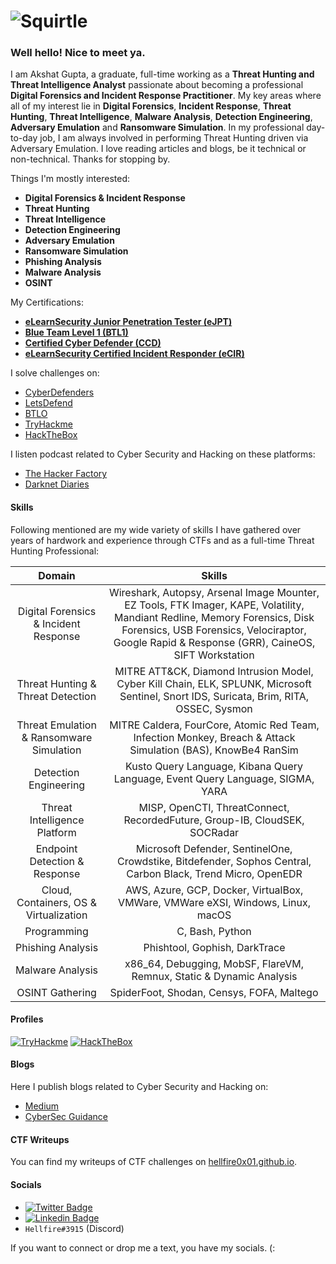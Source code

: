 # ![Squirtle](https://media.giphy.com/media/R4xEU4q4SEoNYRDkIS/giphy.gif)

### Well hello! Nice to meet ya. 

I am Akshat Gupta, a graduate, full-time working as a **Threat Hunting and Threat Intelligence Analyst** passionate about becoming a professional **Digital Forensics and Incident Response Practitioner**. My key areas where all of my interest lie in **Digital Forensics**, **Incident Response**, **Threat Hunting**, **Threat Intelligence**, **Malware Analysis**, **Detection Engineering**, **Adversary Emulation** and **Ransomware Simulation**. In my professional day-to-day job, I am always involved in performing Threat Hunting driven via Adversary Emulation. I love reading articles and blogs, be it technical or non-technical. Thanks for stopping by.

Things I'm mostly interested:

- **Digital Forensics & Incident Response**
- **Threat Hunting**
- **Threat Intelligence**
- **Detection Engineering**
- **Adversary Emulation**
- **Ransomware Simulation**
- **Phishing Analysis**
- **Malware Analysis**
- **OSINT**

My Certifications:

- [**eLearnSecurity Junior Penetration Tester (eJPT)**](https://security.ine.com/certifications/ejpt-certification/)
- [**Blue Team Level 1 (BTL1)**](https://www.securityblue.team/certifications/blue-team-level-1)
- [**Certified Cyber Defender (CCD)**](https://cyberdefenders.org/blue-team-training/courses/certified-cyberdefender-certification/)
- [**eLearnSecurity Certified Incident Responder (eCIR)**](https://ine.com/security/certifications/ecir-certification)

I solve challenges on:

- [CyberDefenders](https://cyberdefenders.org/)
- [LetsDefend](https://letsdefend.io/)
- [BTLO](https://blueteamlabs.online/)
- [TryHackme](https://tryhackme.com)
- [HackTheBox](https://www.hackthebox.com/)

I listen podcast related to Cyber Security and Hacking on these platforms:

- [The Hacker Factory](https://www.itspmagazine.com/the-hacker-factory-podcast)
- [Darknet Diaries](https://darknetdiaries.com/)

#### Skills

Following mentioned are my wide variety of skills I have gathered over years of hardwork and experience through CTFs and as a full-time Threat Hunting Professional:

<!--add table here -->

|Domain|Skills|
|:---:|:---:|
|Digital Forensics & Incident Response|Wireshark, Autopsy, Arsenal Image Mounter, EZ Tools, FTK Imager, KAPE, Volatility, Mandiant Redline, Memory Forensics, Disk Forensics, USB Forensics, Velociraptor, Google Rapid & Response (GRR), CaineOS, SIFT Workstation|
|Threat Hunting & Threat Detection|MITRE ATT&CK, Diamond Intrusion Model, Cyber Kill Chain, ELK, SPLUNK, Microsoft Sentinel, Snort IDS, Suricata, Brim, RITA, OSSEC, Sysmon|
|Threat Emulation & Ransomware Simulation|MITRE Caldera, FourCore, Atomic Red Team, Infection Monkey, Breach & Attack Simulation (BAS), KnowBe4 RanSim|
|Detection Engineering|Kusto Query Language, Kibana Query Language, Event Query Language, SIGMA, YARA|
|Threat Intelligence Platform|MISP, OpenCTI, ThreatConnect, RecordedFuture, Group-IB, CloudSEK, SOCRadar|
|Endpoint Detection & Response|Microsoft Defender, SentinelOne, Crowdstike, Bitdefender, Sophos Central, Carbon Black, Trend Micro, OpenEDR|
|Cloud, Containers, OS & Virtualization|AWS, Azure, GCP, Docker, VirtualBox, VMWare, VMWare eXSI, Windows, Linux, macOS|
|Programming|C, Bash, Python|
|Phishing Analysis|Phishtool, Gophish, DarkTrace|
|Malware Analysis|x86_64, Debugging, MobSF, FlareVM, Remnux, Static & Dynamic Analysis|
|OSINT Gathering|SpiderFoot, Shodan, Censys, FOFA, Maltego|


#### Profiles

[![TryHackme](https://tryhackme-badges.s3.amazonaws.com/hellfire0x01.png)](https://tryhackme.com/p/hellfire0x01)
[![HackTheBox](https://www.hackthebox.com/badge/image/419226)](https://app.hackthebox.com/profile/419226)

#### Blogs 

Here I publish blogs related to Cyber Security and Hacking on: 

- [Medium](https://hellfire0x01.medium.com/)
- [CyberSec Guidance](https://www.cybersecguidance.com/profile/hellfire0x01/profile)

#### CTF Writeups

You can find my writeups of CTF challenges on [hellfire0x01.github.io](https://hellfire0x01.github.io/).

#### Socials 

- [![Twitter Badge](https://img.shields.io/badge/-@Hellfire0x01-1ca0f1?style=flat-square&labelColor=1ca0f1&logo=twitter&logoColor=white&link=https://twitter.com/Hellfire0x01)](https://twitter.com/Hellfire0x01)
- [![Linkedin Badge](https://img.shields.io/badge/-AkshatGupta-blue?style=flat-square&logo=Linkedin&logoColor=white&link=https://www.linkedin.com/in/akshat-gupta-2173b5193/)](https://www.linkedin.com/in/hellfire0x01)
- `Hellfire#3915` (Discord)

If you want to connect or drop me a text, you have my socials. (:
